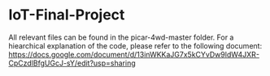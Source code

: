# IoT-Final-Project

All relevant files can be found in the picar-4wd-master folder. For a hiearchical explanation of the code, please refer to the following document: https://docs.google.com/document/d/13inWKKaJG7x5kCYvDw9ldW4JXR-CpCzdlBfgUGcJ-sY/edit?usp=sharing
